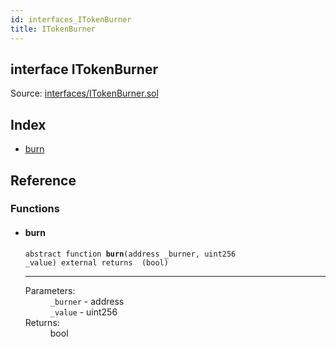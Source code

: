 ```yaml
---
id: interfaces_ITokenBurner
title: ITokenBurner
---
```


<div class="contract-doc"><div class="contract"><h2 class="contract-header"><span class="contract-kind">interface</span> ITokenBurner</h2><div class="source">Source: <a href="git+https://github.com/PolymathNetwork/polymath-core/blob/v1.1.0/contracts/interfaces/ITokenBurner.sol" target="_blank">interfaces/ITokenBurner.sol</a></div></div><div class="index"><h2>Index</h2><ul><li><a href="interfaces_ITokenBurner.html#burn">burn</a></li></ul></div><div class="reference"><h2>Reference</h2><div class="functions"><h3>Functions</h3><ul><li><div class="item function"><span id="burn" class="anchor-marker"></span><h4 class="name">burn</h4><div class="body"><code class="signature"><span>abstract </span>function <strong>burn</strong><span>(address _burner, uint256 _value) </span><span>external </span><span>returns  (bool) </span></code><hr/><dl><dt><span class="label-parameters">Parameters:</span></dt><dd><div><code>_burner</code> - address</div><div><code>_value</code> - uint256</div></dd><dt><span class="label-return">Returns:</span></dt><dd>bool</dd></dl></div></div></li></ul></div></div></div>
